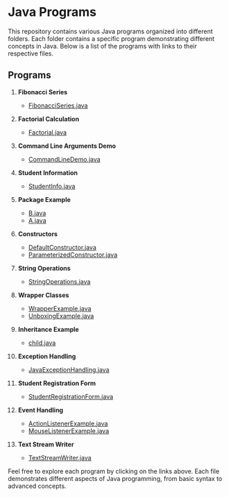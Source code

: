 # Java Programs

This repository contains various Java programs organized into different folders. Each folder contains a specific program demonstrating different concepts in Java. Below is a list of the programs with links to their respective files.

## Programs

1. **Fibonacci Series**
   - [FibonacciSeries.java](https://github.com/ninja9210/java/blob/main/program%2001/FibonacciSeries.java)

2. **Factorial Calculation**
   - [Factorial.java](https://github.com/ninja9210/java/blob/main/program%2002/Factorial.java)

3. **Command Line Arguments Demo**
   - [CommandLineDemo.java](https://github.com/ninja9210/java/blob/main/program%2003/CommandLineDemo.java)

4. **Student Information**
   - [StudentInfo.java](https://github.com/ninja9210/java/blob/main/program%2004/StudentInfo.java)

5. **Package Example**
   - [B.java](https://github.com/ninja9210/java/blob/main/program%2005/B.java)
   - [A.java](https://github.com/ninja9210/java/blob/main/BCA/A.java)

6. **Constructors**
   - [DefaultConstructor.java](https://github.com/ninja9210/java/blob/main/program%2006/DefaultCunstructor.java)
   - [ParameterizedConstructor.java](https://github.com/ninja9210/java/blob/main/program%2006/ParameterizedConstructor.java)

7. **String Operations**
   - [StringOperations.java](https://github.com/ninja9210/java/blob/main/program%2007/StringOperations.java)

8. **Wrapper Classes**
   - [WrapperExample.java](https://github.com/ninja9210/java/blob/main/program%2008/WrapperExample.java)
   - [UnboxingExample.java](https://github.com/ninja9210/java/blob/main/program%2008/UnboxingExample.java)

9. **Inheritance Example**
   - [child.java](https://github.com/ninja9210/java/blob/main/program%2009/child.java)

10. **Exception Handling**
    - [JavaExceptionHandling.java](https://github.com/ninja9210/java/blob/main/program%2010/JavaExceptionHandling.java)

11. **Student Registration Form**
    - [StudentRegistrationForm.java](https://github.com/ninja9210/java/blob/main/program%2011/StudentRegistrationForm.java)

12. **Event Handling**
    - [ActionListenerExample.java](https://github.com/ninja9210/java/blob/main/program%2012/ActionListenerExample.java)
    - [MouseListenerExample.java](https://github.com/ninja9210/java/blob/main/program%2012/MouseListenerExample.java)

13. **Text Stream Writer**
    - [TextStreamWriter.java](https://github.com/ninja9210/java/blob/main/program%2013/TextStreamWriter.java)

Feel free to explore each program by clicking on the links above. Each file demonstrates different aspects of Java programming, from basic syntax to advanced concepts.
